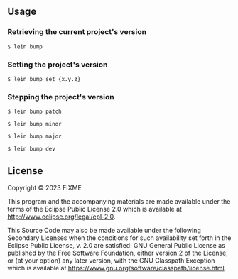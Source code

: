 
## Usage
### Retrieving the current project's version
    $ lein bump

### Setting the project's version

    $ lein bump set {x.y.z}
### Stepping the project's version

    $ lein bump patch

    $ lein bump minor

    $ lein bump major

    $ lein bump dev


## License

Copyright © 2023 FIXME

This program and the accompanying materials are made available under the
terms of the Eclipse Public License 2.0 which is available at
http://www.eclipse.org/legal/epl-2.0.

This Source Code may also be made available under the following Secondary
Licenses when the conditions for such availability set forth in the Eclipse
Public License, v. 2.0 are satisfied: GNU General Public License as published by
the Free Software Foundation, either version 2 of the License, or (at your
option) any later version, with the GNU Classpath Exception which is available
at https://www.gnu.org/software/classpath/license.html.
